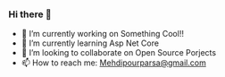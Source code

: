 ### Hi there 👋
 
- 🔭 I’m currently working on Something Cool!!
- 🌱 I’m currently learning Asp Net Core
- 👯 I’m looking to collaborate on Open Source Porjects
- 📫 How to reach me: Mehdipourparsa@gmail.com



<!--
**ParsaMehdipour/ParsaMehdipour** is a ✨ _special_ ✨ repository because its `README.md` (this file) appears on your GitHub profile.

Here are some ideas to get you started:

- 🔭 I’m currently working on ...
- 🌱 I’m currently learning ...
- 👯 I’m looking to collaborate on ...
- 🤔 I’m looking for help with ...
- 💬 Ask me about ...
- 📫 How to reach me: ...
- 😄 Pronouns: ...
- ⚡ Fun fact: ...
-->

